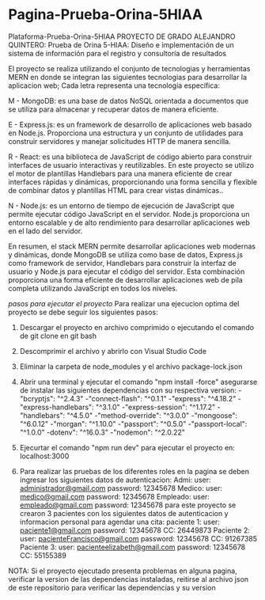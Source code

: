 # Pagina-Prueba-Orina-5HIAA
Plataforma-Prueba-Orina-5HIAA PROYECTO DE GRADO ALEJANDRO QUINTERO: Prueba de Orina 5-HIAA: Diseño e implementación de un sistema de información para el registro y consultoría de resultados

El proyecto se realiza utilizando el conjunto de tecnologias y herramientas MERN en donde se integran las siguientes tecnologias para desarrollar la aplicacion web; Cada letra representa una tecnología específica:

M - MongoDB: es una base de datos NoSQL orientada a documentos que se utiliza para almacenar y recuperar datos de manera eficiente.

E - Express.js: es un framework de desarrollo de aplicaciones web basado en Node.js. Proporciona una estructura y un conjunto de utilidades para construir servidores y manejar solicitudes HTTP de manera sencilla.

R - React: es una biblioteca de JavaScript de código abierto para construir interfaces de usuario interactivas y reutilizables. En este proyecto se utilizo el motor de plantillas Handlebars para una manera eficiente de crear interfaces rápidas
y dinámicas, proporcionando una forma sencilla y flexible de combinar datos y plantillas HTML para crear vistas dinámicas..

N - Node.js: es un entorno de tiempo de ejecución de JavaScript que permite ejecutar código JavaScript en el servidor. Node.js proporciona un entorno escalable y de alto rendimiento para desarrollar aplicaciones web en el lado del servidor. 

En resumen, el stack MERN permite desarrollar aplicaciones web modernas y dinámicas, donde MongoDB se utiliza como base de datos, Express.js como framework de servidor, Handlebars para construir la interfaz de usuario y Node.js para ejecutar el código del servidor.
Esta combinación proporciona una forma eficiente de desarrollar aplicaciones web de pila completa utilizando JavaScript en todos los niveles.

*pasos para ejecutar el proyecto*
Para realizar una ejecucion optima del proyecto se debe seguir los siguientes pasos:

1. Descargar el proyecto en archivo comprimido o ejecutando el comando de git clone en git bash
2. Descomprimir el archivo y abrirlo con Visual Studio Code
3. Eliminar la carpeta de node_modules y el archivo package-lock.json
4. Abrir una terminal y ejecutar el comando "npm install -force" asegurarse de instalar las siguientes dependencias con su respectiva version:
  -"bcryptjs": "^2.4.3"
  -"connect-flash": "^0.1.1"
  -"express": "^4.18.2"
  -"express-handlebars": "^3.1.0"
  -"express-session": "^1.17.2"
  -"handlebars": "^4.5.0"
  -"method-override": "^3.0.0"
  -"mongoose": "^6.0.12"
  -"morgan": "^1.10.0"
  -"passport": "^0.5.0"
  -"passport-local": "^1.0.0"
  -dotenv": "^16.0.3"
  -"nodemon": "^2.0.22"
  
5. Ejecurtar el comando "npm run dev" para ejecutar el proyecto en: localhost:3000
6. Para realizar las pruebas de los diferentes roles en la pagina se deben ingresar los siguientes datos de autenticacion:
   Admi:
     user: administrador@gmail.com
     password: 12345678
   Medico:
     user: medico@gmail.com
     password: 12345678
   Empleado:
     user: empleado@gmail.com
     password: 12345678
para este proyecto se crearon 3 pacientes con los siguientes datos de autenticacion y informacion personal para agendar una cita:
  paciente 1:
     user: paciente1@gmail.com
     password: 12345678
     CC: 26449873
   Paciente 2:
     user: pacienteFrancisco@gmail.com
     password: 12345678
     CC: 91267385
   Paciente 3:
     user: pacienteelizabeth@gmail.com
     password: 12345678
     CC: 55155389

NOTA: Si el proyecto ejecutado presenta problemas en alguna pagina, verificar la version de las dependencias instaladas, reitirse al archivo json de este repositorio para verificar las dependencias y su version 
